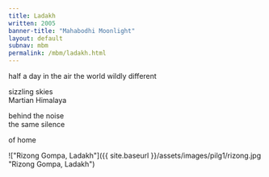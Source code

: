 ```yaml
---
title: Ladakh
written: 2005
banner-title: "Mahabodhi Moonlight" 
layout: default
subnav: mbm
permalink: /mbm/ladakh.html
---
```


<div class="poem">
half a day in the air  
the world wildly different

sizzling skies  
Martian Himalaya

behind the noise  
the same silence
  
of home
</div>

!["Rizong Gompa, Ladakh"]({{ site.baseurl }}/assets/images/pilg1/rizong.jpg "Rizong Gompa, Ladakh")
